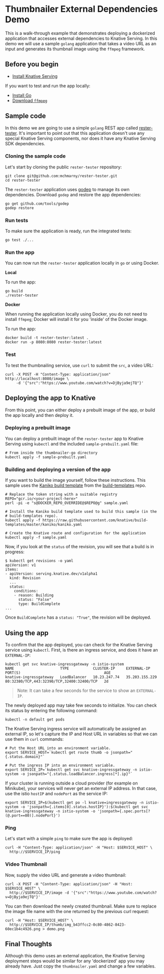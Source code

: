 # Thumbnailer External Dependencies Demo

This is a walk-through example that demonstrates deploying a dockerized
application that accesses external dependencies to Knative Serving. In this demo
we will use a sample `golang` application that takes a video URL as an input and
generates its thumbnail image using the `ffmpeg` framework.

## Before you begin

* [Install Knative Serving](../../../install/README.md)

If you want to test and run the app locally:
* [Install Go](https://golang.org/doc/install)
* [Download `ffmpeg`](https://www.ffmpeg.org/download.html)

## Sample code

In this demo we are going to use a simple `golang` REST app called
[rester-tester](https://github.com/mchmarny/rester-tester). It's important
to point out that this application doesn't use any special Knative Serving
components, nor does it have any Knative Serving SDK dependencies.

### Cloning the sample code

Let's start by cloning the public `rester-tester` repository:

```
git clone git@github.com:mchmarny/rester-tester.git
cd rester-tester
```

The `rester-tester` application uses [godep](https://github.com/tools/godep)
to manage its own dependencies. Download `godep` and restore the app dependencies:

```
go get github.com/tools/godep
godep restore
```

### Run tests

To make sure the application is ready, run the integrated tests:

```
go test ./...
```

### Run the app

You can now run the `rester-tester` application locally in `go` or using Docker.

**Local**

To run the app:

```
go build
./rester-tester
```

**Docker**

When running the application locally using Docker, you do not need to install `ffmpeg`;
Docker will install it for you 'inside' of the Docker image.

To run the app:

```
docker build -t rester-tester:latest .
docker run -p 8080:8080 rester-tester:latest
```

### Test

To test the thumbnailing service, use `curl` to submit the `src`, a video URL:

```
curl -X POST -H "Content-Type: application/json" http://localhost:8080/image \
     -d '{"src":"https://www.youtube.com/watch?v=DjByja9ejTQ"}'
```

## Deploying the app to Knative

From this point, you can either deploy a prebuilt image of the app, or build
the app locally and then deploy it.

### Deploying a prebuilt image

You can deploy a prebuilt image of the `rester-tester` app to Knative Serving using
`kubectl` and the included `sample-prebuilt.yaml` file:

```
# From inside the thumbnailer-go directory
kubectl apply -f sample-prebuilt.yaml
```

### Building and deploying a version of the app

If you want to build the image yourself, follow these instructions. This sample uses the
[Kaniko build
template](https://github.com/knative/build-templates/blob/master/kaniko/kaniko.yaml)
from the [build-templates](https://github.com/knative/build-templates/) repo.

```shell
# Replace the token string with a suitable registry
REPO="gcr.io/<your-project-here>"
perl -pi -e "s@DOCKER_REPO_OVERRIDE@$REPO@g" sample.yaml

# Install the Kaniko build template used to build this sample (in the
# build-templates repo).
kubectl apply -f https://raw.githubusercontent.com/knative/build-templates/master/kaniko/kaniko.yaml

# Create the Knative route and configuration for the application
kubectl apply -f sample.yaml
```


Now, if you look at the `status` of the revision, you will see that a build is in progress:

```shell
$ kubectl get revisions -o yaml
apiVersion: v1
items:
- apiVersion: serving.knative.dev/v1alpha1
  kind: Revision
  ...
  status:
    conditions:
    - reason: Building
      status: "False"
      type: BuildComplete
...
```

Once `BuildComplete` has a `status: "True"`, the revision will be deployed.


## Using the app

To confirm that the app deployed, you can check for the Knative Serving service using `kubectl`.
First, is there an ingress service, and does it have an `EXTERNAL-IP`:

```
kubectl get svc knative-ingressgateway -n istio-system
NAME                     TYPE           CLUSTER-IP     EXTERNAL-IP      PORT(S)                                      AGE
knative-ingressgateway   LoadBalancer   10.23.247.74   35.203.155.229   80:32380/TCP,443:32390/TCP,32400:32400/TCP   2d
```

> Note: It can take a few seconds for the service to show an `EXTERNAL-IP`.

The newly deployed app may take few seconds to initialize. You can check its status
by entering the following command:

```
kubectl -n default get pods
```

The Knative Serving ingress service will automatically be assigned an external IP,
so let's capture the IP and Host URL in variables so that we can use them
in `curl` commands:

```
# Put the Host URL into an environment variable.
export SERVICE_HOST=`kubectl get route thumb -o jsonpath="{.status.domain}"`

# Put the ingress IP into an environment variable.
export SERVICE_IP=`kubectl get svc knative-ingressgateway -n istio-system -o jsonpath="{.status.loadBalancer.ingress[*].ip}"`
```

If your cluster is running outside a cloud provider (for example on Minikube),
your services will never get an external IP address. In that case, use the istio
`hostIP` and `nodePort` as the service IP:

```shell
export SERVICE_IP=$(kubectl get po -l knative=ingressgateway -n istio-system -o 'jsonpath={.items[0].status.hostIP}'):$(kubectl get svc knative-ingressgateway -n istio-system -o 'jsonpath={.spec.ports[?(@.port==80)].nodePort}')
```

### Ping

Let's start with a simple `ping` to make sure the app is deployed:

```
curl -H "Content-Type: application/json" -H "Host: $SERVICE_HOST" \
  http://$SERVICE_IP/ping
```

### Video Thumbnail

Now, supply the video URL and generate a video thumbnail:

```
curl -X POST -H "Content-Type: application/json" -H "Host: $SERVICE_HOST" \
  http://$SERVICE_IP/image -d '{"src":"https://www.youtube.com/watch?v=DjByja9ejTQ"}'
```

You can then download the newly created thumbnail. Make sure to replace the
image file name with the one returned by the previous curl request:

```
curl -H "Host: $SERVICE_HOST" \
  http://$SERVICE_IP/thumb/img_b43ffcc2-0c80-4862-8423-60ec1b4c4926.png > demo.png
```

## Final Thoughts

Although this demo uses an external application, the Knative Serving deployment
steps would be similar for any 'dockerized' app you may already have.
Just copy the `thumbnailer.yaml` and change a few variables.

